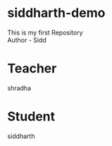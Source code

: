 # siddharth-demo
This is my first Repository
<br>
Author - Sidd

# Teacher
shradha

# Student
siddharth
